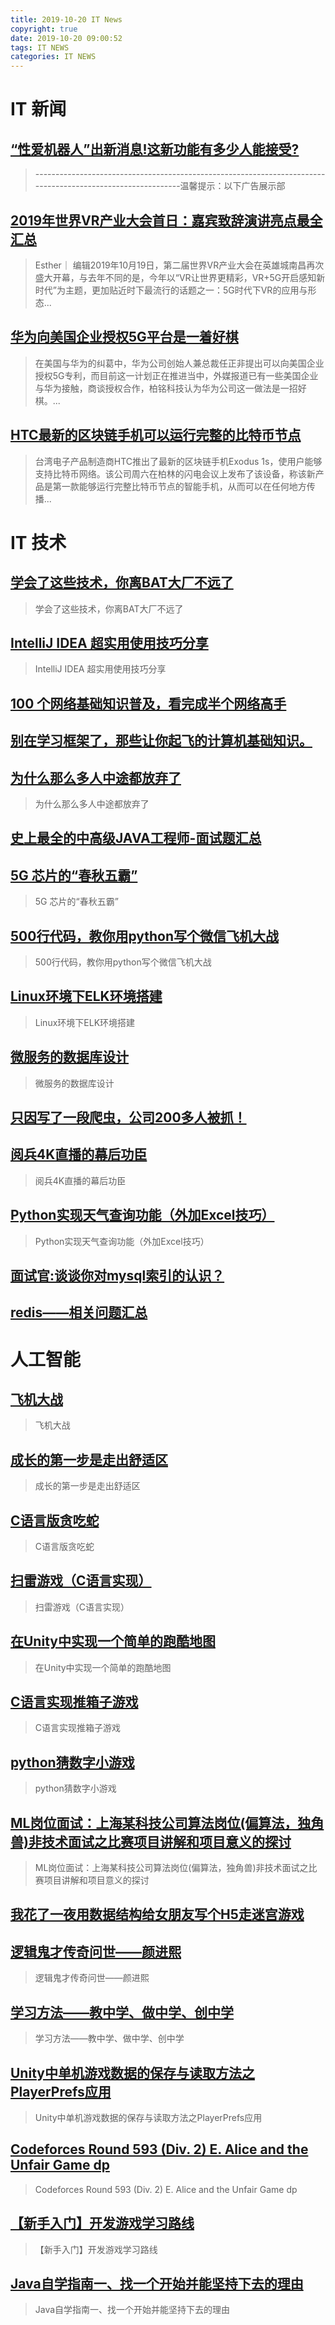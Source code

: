 ```yaml
---
title: 2019-10-20 IT News
copyright: true
date: 2019-10-20 09:00:52
tags: IT NEWS
categories: IT NEWS
---
```

# IT 新闻 
 ## [“性爱机器人”出新消息!这新功能有多少人能接受?](http://mp.weixin.qq.com/s?src=11&timestamp=1571533205&ver=1923&signature=OjH3VUevZuekLqDlfeSoYxr4BVzAK6cPPDHdOHnspCmac0hMlf2ztKrExXLd*jIfpzOnVExdUJZDeQXMBSDgOWShaplNFyRT2wI35myXLdKFPLL4-wkZEZGdpd9mlufB&new=1)
 > ------------------------------------------------------------------------------------------------------------温馨提示：以下广告展示部
 ## [2019年世界VR产业大会首日：嘉宾致辞演讲亮点最全汇总](http://mp.weixin.qq.com/s?src=11&timestamp=1571533205&ver=1923&signature=hT5XPiGPO2icZTozhRUzNaqkJpc2JZAN5VbeAICfrhKuIvx0MCvbS6fCnvGn0mrW9R9BCbkr0BOYOaWs5HjP*pZ-*ids1u2mIfDU0kq3NvHeLqp6c1Y5-W2Jf392WkWn&new=1)
 > Esther｜ 编辑2019年10月19日，第二届世界VR产业大会在英雄城南昌再次盛大开幕，与去年不同的是，今年以“VR让世界更精彩，VR+5G开启感知新时代”为主题，更加贴近时下最流行的话题之一：5G时代下VR的应用与形态...
 ## [华为向美国企业授权5G平台是一着好棋](http://mp.weixin.qq.com/s?src=11&timestamp=1571533205&ver=1923&signature=*-QG0aPKVh8yKYnh8x9CcB20V7mbZKwvi90OkHWf09Qpn1ELORZVw2FWrWGPLmPicxU70*L00JWe79Mmg1yZx38NuETmmjVu2RLICxecaLyBguJ9nvQLsc5ncGBeurPR&new=1)
 > 在美国与华为的纠葛中，华为公司创始人兼总裁任正非提出可以向美国企业授权5G专利，而目前这一计划正在推进当中，外媒报道已有一些美国企业与华为接触，商谈授权合作，柏铭科技认为华为公司这一做法是一招好棋。...
 ## [HTC最新的区块链手机可以运行完整的比特币节点](http://mp.weixin.qq.com/s?src=11&timestamp=1571533205&ver=1923&signature=eMHflKgXyhvOxqaBdAOLSl5hak65JjTrOs0oo48MIoFDkJIS-18ElzMuUB887MCxjduIohPa0TRiBuaP6pHGLZeE7SY7KC2NAW17HJMnSPGsMKehOTUv2Vp9vj6elpUc&new=1)
 > 台湾电子产品制造商HTC推出了最新的区块链手机Exodus 1s，使用户能够支持比特币网络。该公司周六在柏林的闪电会议上发布了该设备，称该新产品是第一款能够运行完整比特币节点的智能手机，从而可以在任何地方传播...
# IT 技术 
 ## [学会了这些技术，你离BAT大厂不远了](https://blog.csdn.net/z694644032/article/details/100084287)
 > 学会了这些技术，你离BAT大厂不远了
 ## [IntelliJ IDEA 超实用使用技巧分享](https://blog.csdn.net/weixin_38405253/article/details/102583954)
 > IntelliJ IDEA 超实用使用技巧分享
 ## [100 个网络基础知识普及，看完成半个网络高手](https://blog.csdn.net/devcloud/article/details/101199255)
 > 
 ## [别在学习框架了，那些让你起飞的计算机基础知识。](https://blog.csdn.net/m0_37907797/article/details/102618796)
 > 
 ## [为什么那么多人中途都放弃了](https://blog.csdn.net/wo541075754/article/details/102634722)
 > 为什么那么多人中途都放弃了
 ## [史上最全的中高级JAVA工程师-面试题汇总](https://blog.csdn.net/shengqianfeng/article/details/102572691)
 > 
 ## [5G 芯片的“春秋五霸”](https://blog.csdn.net/csdnnews/article/details/102547973)
 > 5G 芯片的“春秋五霸”
 ## [500行代码，教你用python写个微信飞机大战](https://blog.csdn.net/u012365828/article/details/102559913)
 > 500行代码，教你用python写个微信飞机大战
 ## [Linux环境下ELK环境搭建](https://blog.csdn.net/shengqianfeng/article/details/102635671)
 > Linux环境下ELK环境搭建
 ## [微服务的数据库设计](https://blog.csdn.net/weixin_38748858/article/details/102634941)
 > 微服务的数据库设计
 ## [只因写了一段爬虫，公司200多人被抓！](https://blog.csdn.net/ityouknow/article/details/102597598)
 > 
 ## [阅兵4K直播的幕后功臣](https://blog.csdn.net/weixin_41033724/article/details/102634347)
 > 阅兵4K直播的幕后功臣
 ## [Python实现天气查询功能（外加Excel技巧）](https://blog.csdn.net/ZackSock/article/details/102580920)
 > Python实现天气查询功能（外加Excel技巧）
 ## [面试官:谈谈你对mysql索引的认识？](https://blog.csdn.net/fujiandiyi008/article/details/102617916)
 > 
 ## [redis——相关问题汇总](https://blog.csdn.net/hebtu666/article/details/102580321)
 > 
# 人工智能 
 ## [飞机大战](https://blog.csdn.net/qq_43498110/article/details/102583831)
 > 飞机大战
 ## [成长的第一步是走出舒适区](https://blog.csdn.net/a724888/article/details/102548517)
 > 成长的第一步是走出舒适区
 ## [C语言版贪吃蛇](https://blog.csdn.net/Fdog_/article/details/102625969)
 > C语言版贪吃蛇
 ## [扫雷游戏（C语言实现）](https://blog.csdn.net/qq_35423154/article/details/102597064)
 > 扫雷游戏（C语言实现）
 ## [在Unity中实现一个简单的跑酷地图](https://blog.csdn.net/qq_43826367/article/details/102613226)
 > 在Unity中实现一个简单的跑酷地图
 ## [C语言实现推箱子游戏](https://blog.csdn.net/ZackSock/article/details/101645494)
 > C语言实现推箱子游戏
 ## [python猜数字小游戏](https://blog.csdn.net/weixin_45289456/article/details/102602585)
 > python猜数字小游戏
 ## [ML岗位面试：上海某科技公司算法岗位(偏算法，独角兽)非技术面试之比赛项目讲解和项目意义的探讨](https://blog.csdn.net/qq_41185868/article/details/102612052)
 > ML岗位面试：上海某科技公司算法岗位(偏算法，独角兽)非技术面试之比赛项目讲解和项目意义的探讨
 ## [我花了一夜用数据结构给女朋友写个H5走迷宫游戏](https://blog.csdn.net/qq_40693171/article/details/100716766)
 > 
 ## [逻辑鬼才传奇问世——颜进熙](https://blog.csdn.net/a66369/article/details/102604946)
 > 逻辑鬼才传奇问世——颜进熙
 ## [学习方法——教中学、做中学、创中学](https://blog.csdn.net/qq_44721831/article/details/102616968)
 > 学习方法——教中学、做中学、创中学
 ## [Unity中单机游戏数据的保存与读取方法之PlayerPrefs应用](https://blog.csdn.net/qq_41967240/article/details/102622914)
 > Unity中单机游戏数据的保存与读取方法之PlayerPrefs应用
 ## [Codeforces Round 593 (Div. 2)  E. Alice and the Unfair Game dp](https://blog.csdn.net/ccsu_cat/article/details/102617468)
 > Codeforces Round 593 (Div. 2)  E. Alice and the Unfair Game dp
 ## [【新手入门】开发游戏学习路线](https://blog.csdn.net/weixin_45470503/article/details/102626460)
 > 【新手入门】开发游戏学习路线
 ## [Java自学指南一、找一个开始并能坚持下去的理由](https://blog.csdn.net/meism5/article/details/102623531)
 > Java自学指南一、找一个开始并能坚持下去的理由

    